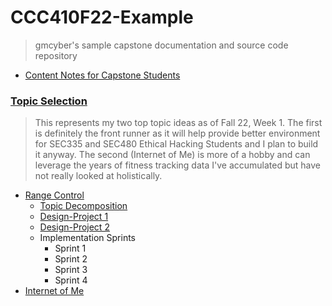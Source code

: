 # CCC410F22-Example

> gmcyber's sample capstone documentation and source code repository

* [Content Notes for Capstone Students](docs/content-notes.md) 

### [Topic Selection](docs/410-topics.md) 

> This represents my two top topic ideas as of Fall 22, Week 1.  The first is definitely the front runner as it will help provide better environment for SEC335 and SEC480 Ethical Hacking Students and I plan to build it anyway.  The second (Internet of Me) is more of a hobby and can leverage the years of fitness tracking data I've accumulated but have not really looked at holistically.

* [Range Control](docs/topics/rangecontrol/rangecontrol.md)
	* [Topic Decomposition](docs/topics/topic-decomposition.md) 
	* [Design-Project 1](docs/topics/rangecontrol/design-project1.md)
	* [Design-Project 2 ](docs/topics/rangecontrol/design-project2.md) 
	* Implementation Sprints
	  * Sprint 1
	  * Sprint 2
	  * Sprint 3
	  * Sprint 4
*   [Internet of Me](docs/topics/internetofme.md)
